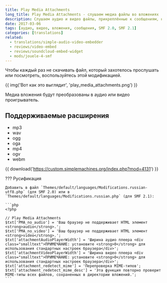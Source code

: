```yaml
---
title: Play Media Attachments
long_title: Play Media Attachments - слушаем медиа файлы во вложениях
description: Слушаем аудио и видео файлы, прикреплённые к сообщениям, не скачивая на компьютер.
date: 2017-03-06
tags: [аудио, видео, вложения, сообщения, SMF 2.0, SMF 2.1]
categories: [translations]
related:
  - translations/simple-audio-video-embedder
  - reviews/video-embed
  - reviews/soundcloud-embed-widget
  - mods/jouele-4-smf
---
```


Чтобы каждый раз не скачивать файл, который захотелось прослушать или посмотреть, воспользуйтесь этой модификацией.

<!-- more -->

{{ img('Вот как это выглядит', 'play_media_attachments.png') }}

Медиа вложения будут преобразованы в аудио или видео проигрыватель.

## Поддерживаемые расширения

- mp3
- wav
- ogg
- oga
- mp4
- ogv
- webm

{{ download('https://custom.simplemachines.org/index.php?mod=4131') }}

??? Русификация

    Добавить в файл `Themes/default/languages/Modifications.russian-utf8.php` (для SMF 2.0) или в `Themes/default/languages/Modifications.russian.php` (для SMF 2.1):

    ```php
    <?php

    // Play Media Attachments
    $txt['PMA_no_audio'] = 'Ваш браузер не поддерживает HTML элемент <strong>audio</strong>.';
    $txt['PMA_no_video'] = 'Ваш браузер не поддерживает HTML элемент <strong>video</strong>.';
    $txt['attachmentAudioPlayerWidth'] = 'Ширина аудио плеера <div class="smalltext">ПРИМЕЧАНИЕ: установите <strong>0</strong> для использования стандартных настроек браузера</div>';
    $txt['attachmentVideoPlayerWidth'] = 'Ширина видео плеера <div class="smalltext">ПРИМЕЧАНИЕ: установите <strong>0</strong> для использования стандартных настроек браузера</div>';
    $txt['attachment_redetect_mime'] = 'Перепроверка MIME-типов';
    $txt['attachment_redetect_mime_desc'] = 'Эта функция повторно проверит MIME-типы всех файлов, сохраненных в директории вложений.';
    ```
